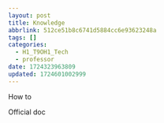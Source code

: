 ```yaml
---
layout: post
title: Knowledge
abbrlink: 512ce51b8c6741d5884cc6e93623248a
tags: []
categories:
  - H1_T9OH1_Tech
  - professor
date: 1724323963809
updated: 1724601002999
---
```


How to

Official doc
